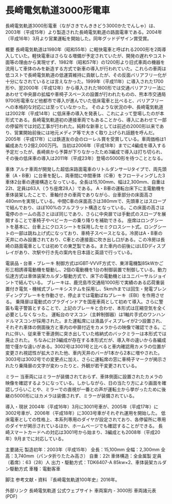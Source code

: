 # 長崎電気軌道3000形電車

長崎電気軌道3000形電車（ながさきでんききどう3000かたでんしゃ）は、2003年（平成15年）より製造された長崎電気軌道の路面電車である。2004年（平成16年）3月より営業運転を開始した。同年グッドデザイン賞受賞。

概要
長崎電気軌道は1980年（昭和55年）に軽快電車と呼ばれる2000形を2両導入していた。軽快電車はさらなる増備が予定されていたが、開発の遅れやコスト面等の理由から実現せず、1982年（昭和57年）の1200形より旧式車両の機器を流用して車体のみを新造する方式で新車の導入が行われていた。これらの車両は低コストで長崎電気軌道の低運賃維持に貢献したが、その反面バリアフリー化が十分になされているとは言えなかった。1999年（平成11年）に導入された1700形や、翌2000年（平成12年）から導入された1800形では交通バリアフリー法にあわせて中央扉の拡幅や車椅子スペースの設置が行われたものの、熊本市交通局9700形電車など他都市で導入が進んでいた低床電車と比べると、バリアフリーへの本格的な対応には至っていなかった。
そのような状況の中、長崎電気軌道は2002年（平成14年）に低床車の導入を発表し、これによって登場したのが本形式である。長崎電気軌道初の連接車両でもあることから、導入にあわせて一部の停留所では対応工事が行われた。純粋な新車としては前述の2000形以来であり、営業開始前後には地元メディア等で大きく取り上げられ話題を呼んだ。2005年（平成17年）には鉄道友の会のローレル賞を受賞している。車両価格は1編成あたり2億2,000万円。
当初は2006年（平成18年）までに4編成を導入する予定だったが、長崎県から予算が下りなかったため3編成で導入は打ち切られ、その後の低床車の導入は2011年（平成23年）登場の5000形を待つこととなる。

車体
アルナ車両が開発した超低床路面電車のリトルダンサーUタイプで、両先頭車（A・B車）に台車を配し、両車間に中間車体（C車）をフローティングした3車体2台車の連接構造となっている。全長は15,100mm、幅は2,300mm、自重は22t、定員は63人（うち座席28人）である。
A・B車の運転台床下に主電動機を車体装架したことで、車軸付きの車両でありながら、台車部分の床面高さ480mmを実現している。中間C車の床面高さは380mmで、先頭車とはスロープで結んでおり、ほぼ100%のフルフラット構造となっている。この床面の高さは電停のホームの高さとほぼ同じであり、さらに中央扉では手動式のスロープを展開することで車椅子やベビーカーの乗り降りを補助できる。
座席はロングシートを基本に、台車上にクロスシートを採用したセミクロスシート式。ロングシートの一部は跳ね上げ式になっており、車椅子スペースとなる。冷房はA・B車の天井にのみ設置されており、C車との連接面に吹き出し口がある。この冷房は長崎の路面電車としては初めての東芝製である。また車内の前後にはLEDディスプレイがあり、次駅や行き先の案内を日本語と英語で行っている。

電装品・台車・ブレーキ
制御方式はIGBT-VVVF方式で、東洋電機製85kWかご形三相誘導電動機を駆動し、2個の電動機を1台の制御装置で制御している。動力伝達方式は車体装架カルダン駆動方式で、床下の電動機とはユニバーサルジョイントで結んでいる。
ブレーキは、鹿児島市交通局1000形で実績のある応荷重装置付き電気・機械式ブレーキシステムを採用し、5km/hまでは回生・発電ブレンディングブレーキを作動させ、停止までは電動ばねブレーキ（EBI）を作用させる。
乗降扉は電動式のプラグインドアを国産車両として初めて導入。さらに警笛も電子警笛とすることで、上記のブレーキと合わせ、本形式は圧縮空気を全く必要としなくなった。
運転台のマスコン（主幹制御器）は1軸片手式のワンハンドルマスコンが採用された。また運転席には液晶ディスプレイが2つ設置され、それぞれ車体の側面後方と車内の中扉付近をカメラからの映像で確認できる。これに伴い、従来車で車道側に突き出していた格納式のバックミラーは本形式では廃止された。
ちなみに計3編成が存在する本形式だが、導入年の違いから各編成間で僅かな違いがある。3002号は3001号と比べると車内確認用カメラの位置が変更され視認性が拡大された他、車内天井のバーが1本から2本に増やされた。3003号は3002号での変更点に加え、さらに運転席の窓に車椅子マークが掲示されたり乗降扉の文字が変わったりと、外観が若干変更されている。

ミラー
当車両にはミラーが装備されておらず、車体側面に設置されたカメラの映像を確認するようになっている。しかしながら、日の当たり方により画面を確認しづらいことや、ミラーでの直視が一番との声が運転士から挙がったために後継の5000形にはカメラは装備されず、ミラーが装備されている。

導入・現状
2004年（平成16年）3月に3001号車が、2005年（平成17年）に3002号車が、2006年（平成18年）に3003号車がそれぞれ運用を開始した。
低床電車としての性格上、本系列専用のダイヤが設定されており、各停留所に専用のダイヤが掲示されているほか、ホームページでも確認することができる。
長崎スマートカードへの対応は3001号から始まり、3編成とも2008年（平成20年）9月までに対応している。

主要諸元
製造初年：2003年（平成15年）
全長：15,100mm
全幅：2,300mm
全高：3,740mm（パンタ折りたたみ高さ）
自重：22t
車体構造：全金属製
定員（着席）：63（28）人
出力・駆動方式：TDK6407-A 85kw×2、車体装架カルダン駆動方式
車種：電動客車

脚注
参考文献・資料
『長崎電気軌道100年史』2016年。

外部リンク
長崎電気軌道 公式ウェブサイト
車両案内 - 3000形
車両諸元表 (PDF)